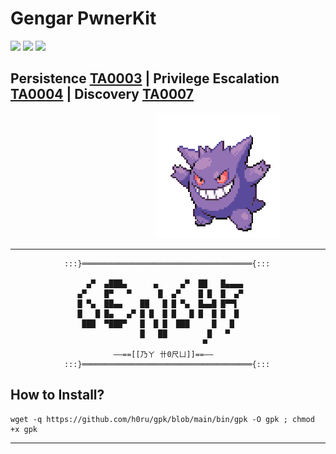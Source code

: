 # Gengar PwnerKit

<div>
    <img src="https://img.shields.io/badge/-Linux-grey?logo=Linux&logoColor=white" width="70px">
    <img src="https://img.shields.io/badge/-Bash-green?logo=GNU-Bash&logoColor=white" width="70px">
    <img src="https://img.shields.io/badge/-Python3-3776AB?logo=Python&logoColor=white" width="90px">
</div>

## Persistence [TA0003](https://attack.mitre.org/tactics/TA0003/) | Privilege Escalation [TA0004](https://attack.mitre.org/tactics/TA0004/) | Discovery [TA0007](https://attack.mitre.org/tactics/TA0007/)
 
                    ![image](https://github.com/h0ru/gpk/blob/main/gengar.gif)

 ---

```
            :::}══════════════════════════════════════{:::

                 ▄▀  ▄███▄      ▄     ▄▀  ██   █▄▄▄▄ 
               ▄▀    █▀   ▀      █  ▄▀    █ █  █  ▄▀ 
               █ ▀▄  ██▄▄    ██   █ █ ▀▄  █▄▄█ █▀▀▌  
               █   █ █▄   ▄▀ █ █  █ █   █ █  █ █  █  
                ███  ▀███▀   █  █ █  ███     █   █   
                             █   ██         █   ▀     
                                           ▀         
                       ——==[[乃ㄚ 卄0尺ㄩ]]==—— 
            :::}══════════════════════════════════════{:::
```
## How to Install?
```
wget -q https://github.com/h0ru/gpk/blob/main/bin/gpk -O gpk ; chmod +x gpk
```
---
